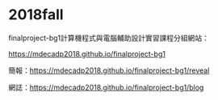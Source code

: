 # 2018fall
finalproject-bg1計算機程式與電腦輔助設計實習課程分組網站：

https://mdecadp2018.github.io/finalproject-bg1

簡報：https://mdecadp2018.github.io/finalproject-bg1/reveal

網誌：https://mdecadp2018.github.io/finalproject-bg1/blog
